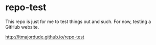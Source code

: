 # repo-test
 This repo is just for me to test things out and such.
 For now, testing a GitHub website.
 
 http://ltmajordude.github.io/repo-test
